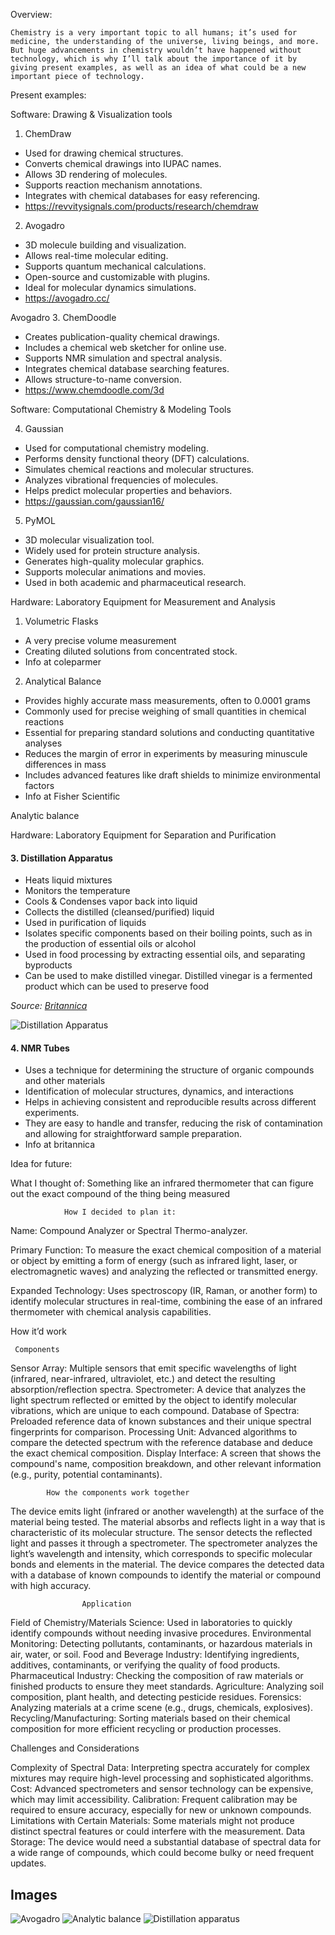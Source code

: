 Overview:

	Chemistry is a very important topic to all humans; it’s used for medicine, the understanding of the universe, living beings, and more. But huge advancements in chemistry wouldn’t have happened without technology, which is why I’ll talk about the importance of it by giving present examples, as well as an idea of what could be a new important piece of technology.

Present examples:

Software: Drawing & Visualization tools

1. ChemDraw
- Used for drawing chemical structures.
- Converts chemical drawings into IUPAC names.
- Allows 3D rendering of molecules.
- Supports reaction mechanism annotations.
- Integrates with chemical databases for easy referencing.
- https://revvitysignals.com/products/research/chemdraw
 2. Avogadro
- 3D molecule building and visualization.
- Allows real-time molecular editing.
- Supports quantum mechanical calculations.
- Open-source and customizable with plugins.
- Ideal for molecular dynamics simulations.
- https://avogadro.cc/

Avogadro
3. ChemDoodle
- Creates publication-quality chemical drawings.
- Includes a chemical web sketcher for online use.
- Supports NMR simulation and spectral analysis.
- Integrates chemical database searching features.
- Allows structure-to-name conversion.
- https://www.chemdoodle.com/3d

Software: Computational Chemistry & Modeling Tools

4. Gaussian
- Used for computational chemistry modeling.
- Performs density functional theory (DFT) calculations.
- Simulates chemical reactions and molecular structures.
- Analyzes vibrational frequencies of molecules.
- Helps predict molecular properties and behaviors.
- https://gaussian.com/gaussian16/
5. PyMOL
- 3D molecular visualization tool.
- Widely used for protein structure analysis.
- Generates high-quality molecular graphics.
- Supports molecular animations and movies.
- Used in both academic and pharmaceutical research.

Hardware: Laboratory Equipment for Measurement and Analysis

1. Volumetric Flasks
- A very precise volume measurement
- Creating diluted solutions from concentrated stock.
- Info at coleparmer
2. Analytical Balance
- Provides highly accurate mass measurements, often to 0.0001 grams
- Commonly used for precise weighing of small quantities in chemical reactions
- Essential for preparing standard solutions and conducting quantitative analyses
- Reduces the margin of error in experiments by measuring minuscule differences in mass
- Includes advanced features like draft shields to minimize environmental factors
- Info at Fisher Scientific

Analytic balance





Hardware: Laboratory Equipment for Separation and Purification

#### 3. Distillation Apparatus
- Heats liquid mixtures
- Monitors the temperature
- Cools & Condenses vapor back into liquid
- Collects the distilled (cleansed/purified) liquid
- Used in purification of liquids
- Isolates specific components based on their boiling points, such as in the production of essential oils or alcohol
- Used in food processing by extracting essential oils, and separating byproducts
- Can be used to make distilled vinegar. Distilled vinegar is a fermented product which can be used to preserve food

*Source: [Britannica](https://www.britannica.com)*

![Distillation Apparatus](URL_TO_IMAGE)

#### 4. NMR Tubes
- Uses a technique for determining the structure of organic compounds and other materials
- Identification of molecular structures, dynamics, and interactions
- Helps in achieving consistent and reproducible results across different experiments.
- They are easy to handle and transfer, reducing the risk of contamination and allowing for straightforward sample preparation.
- Info at britannica


Idea for future:

What I thought of: Something like an infrared thermometer that can figure out the exact compound of the thing being measured

				How I decided to plan it:

Name: Compound Analyzer or Spectral Thermo-analyzer.

Primary Function: To measure the exact chemical composition of a material or object by emitting a form of energy (such as infrared light, laser, or electromagnetic waves) and analyzing the reflected or transmitted energy.

Expanded Technology: Uses spectroscopy (IR, Raman, or another form) to identify molecular structures in real-time, combining the ease of an infrared thermometer with chemical analysis capabilities.



   How it’d work

     Components
Sensor Array:
Multiple sensors that emit specific wavelengths of light (infrared, near-infrared, ultraviolet, etc.) and detect the resulting absorption/reflection spectra.
Spectrometer:
 A device that analyzes the light spectrum reflected or emitted by the object to identify molecular vibrations, which are unique to each compound.
Database of Spectra:
Preloaded reference data of known substances and their unique spectral fingerprints for comparison.
Processing Unit:
 Advanced algorithms to compare the detected spectrum with the reference database and deduce the exact chemical composition.
Display Interface:
A screen that shows the compound's name, composition breakdown, and other relevant information (e.g., purity, potential contaminants).

			How the components work together
The device emits light (infrared or another wavelength) at the surface of the material being tested. The material absorbs and reflects light in a way that is characteristic of its molecular structure. The sensor detects the reflected light and passes it through a spectrometer. The spectrometer analyzes the light’s wavelength and intensity, which corresponds to specific molecular bonds and elements in the material. The device compares the detected data with a database of known compounds to identify the material or compound with high accuracy.

					Application
Field of Chemistry/Materials Science:
Used in laboratories to quickly identify compounds without needing invasive procedures.
Environmental Monitoring:
Detecting pollutants, contaminants, or hazardous materials in air, water, or soil.
Food and Beverage Industry:
 Identifying ingredients, additives, contaminants, or verifying the quality of food products. Pharmaceutical Industry:
Checking the composition of raw materials or finished products to ensure they meet standards. Agriculture:
Analyzing soil composition, plant health, and detecting pesticide residues.
Forensics:
Analyzing materials at a crime scene (e.g., drugs, chemicals, explosives).
Recycling/Manufacturing:
Sorting materials based on their chemical composition for more efficient recycling or production processes.






Challenges and Considerations

 Complexity of Spectral Data:
Interpreting spectra accurately for complex mixtures may require high-level processing and sophisticated algorithms.
Cost:
 Advanced spectrometers and sensor technology can be expensive, which may limit accessibility.
 Calibration:
Frequent calibration may be required to ensure accuracy, especially for new or unknown compounds.
Limitations with Certain Materials:
Some materials might not produce distinct spectral features or could interfere with the measurement.
Data Storage:
The device would need a substantial database of spectral data for a wide range of compounds, which could become bulky or need frequent updates.


## Images
![Avogadro](prep/sep10_freedom_avogadro.png)
![Analytic balance](prep/sep10_freedom_analytic_balance.webp)
![Distillation apparatus](prep/sep10_freedom_distillation_appartus.webp)










<!-- # Content
Topic: X

## Overview/Introduction/Context
* Text
* Text

## Part A: existing technology
* Tech
  * Detail
  * [image text](image URL)

## Part B: possible future technology
* Idea
  * Detail -->
